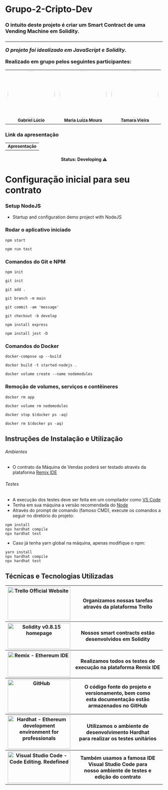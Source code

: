 # Grupo-2-Cripto-Dev
<h3>O intuito deste projeto é criar um Smart Contract de uma Vending Machine em Solidity.<h3>

------------------------

_O projeto foi idealizado em **JavaScript** e **Solidity**._

Realizado em grupo pelos seguintes participantes:

<table align="center">
  <tr>
    <td align="center"><a href="https://github.com/Bieoool355"><img style="border-radius: 50%;" src="https://media-exp1.licdn.com/dms/image/C4E03AQGmdPDFJrIYVQ/profile-displayphoto-shrink_400_400/0/1609886603783?e=1668643200&v=beta&t=PhzDHqlgQ2lWyCrc8KXSG_LybFGbb1yW4yq-rFk82xc" width="150px;"alt=""/><br /><sub><b>Gabriel Lúcio</b></sub></a><br /></td>
    <td align="center"><a href="https://github.com/MariaLuizaDMoura"><img style="border-radius: 50%;" src="https://avatars.githubusercontent.com/u/90870156?v=4" width="150px;" alt=""/><br /><sub><b>Maria Luiza Moura</b></sub></a><br /></td> 
    <td align="center"><a href="https://github.com/tamaraafvieira"><img style="border-radius: 50%;" src="https://media-exp1.licdn.com/dms/image/C4D03AQEd5GOwwbhb6A/profile-displayphoto-shrink_400_400/0/1588457010007?e=1668643200&v=beta&t=IVRkv5FqOr_fLxyeSaEQISZY-_llKjcUVjbcJoxYu8E" width="150px;" alt=""/><br /><sub><b>Tamara Vieira</b></sub></a><br /></td>
    
  </tr>
</table>

### Link da apresentação
<table>
  <tr>
    <td align="center"><a href="https://www.canva.com/design/DAFGzjjB-6g/UsURT1yKFx5kU5ibbYnjJw/edit?utm_content=DAFGzjjB-6g&utm_campaign=designshare&utm_medium=link2&utm_source=sharebutton"><img style="border-radius: 50%;"/><br /><sub><b>Apresentação</b></sub></a><br /></td>
  </tr>
</table>

<h4 align="center">Status: Developing ⚠️</h4>

# Configuração inicial para seu contrato

### Setup NodeJS

- Startup and configuration demo project with NodeJS

### Rodar o aplicativo iniciado

```shell
npm start

npm run test
```

### Comandos do Git e NPM

```shell
npm init

git init

git add .

git branch -m main

git commit -am 'message'

git checkout -b develop

npm install express

npm install jest -D
```

### Comandos do Docker

```shell
docker-compose up --build

docker build -t started-nodejs .

docker volume create --name nodemodules
```

### Remoção de volumes, serviços e contêineres

```shell
docker rm app 

docker volume rm nodemodules

docker stop $(docker ps -aq)

docker rm $(docker ps -aq)
```

## Instruções de Instalação e Utilização

###### Ambientes

- O contrato da Máquina de Vendas poderá ser testado através da plataforma [Remix IDE](https://remix.ethereum.org/#optimize=false&runs=200&evmVersion=null)

###### Testes
- A execução dos testes deve ser feita em um compilador como [VS Code](https://code.visualstudio.com)
- Tenha em sua máquina a versão recomendada do [Node](https://nodejs.org/en/)
- Através do prompt de comando (famoso CMD), execute os comandos a seguir no diretório do projeto:
```shell
npm install
npx hardhat compile
npx hardhat test
```
- Caso já tenha yarn global na máquina, apenas modifique o npm:
```shell
yarn install
npx hardhat compile
npx hardhat test
```
## Técnicas e Tecnologias Utilizadas

<table>	
 <tr>
    <th>
      <a href="https://trello.com">
        <img alt="Trello Official Website" src="https://blog.saninternet.com/wp-content/uploads/2017/11/como-ser-mais-produtivo-trello-SECNET-868x488-1.jpg"
             width="200" height="106"/>
      </a>
    </th>
    <th>Organizamos nossas tarefas através da plataforma Trello</th>
  </tr>	
  <tr>
    <th>
      <a href="https://docs.soliditylang.org/en/v0.8.15/">
        <img alt="Solidity v0.8.15 homepage" src="https://avantrio.xyz/blog/wp-content/uploads/2020/02/solidity-nedir.png"
             width="200" height="82"/>
      </a>
    </th>
    <th>Nossos smart contracts estão desenvolvidos em Solidity </th>
  </tr>
  <tr>
    <th>
      <a href="https://remix.ethereum.org/#optimize=false&runs=200&evmVersion=null">
        <img alt="Remix - Ethereum IDE" src="https://i.imgur.com/Nq1ImZp.jpg"
             width="200" height="80"/>
      </a>
    </th>
    <th>Realizamos todos os testes de execução na plataforma Remix IDE </th>
  </tr>
  <tr>
    <th>
      <a href="https://github.com">
        <img alt="GitHub" src="https://sempreupdate.com.br/wp-content/uploads/2021/08/genexus.jpg"
             width="200" height="106"/>
      </a>
    </th>
    <th>O código fonte do projeto e versionamento, bem como <br>
	esta documentação estão armazenados no GitHub</th>
  </tr>
  <tr>
    <th>
      <a href="https://hardhat.org">
        <img alt="Hardhat - Ethereum development environment for professionals" src="https://hardhat.org/card.jpg"
             width="200" height="106"/>
      </a>
    </th>
    <th>Utilizamos o ambiente de desenvolvimento Hardhat<br>
	para realizar os testes unitários</th>
  </tr>
  <tr>
    <th>
      <a href="https://code.visualstudio.com">
        <img alt="Visual Studio Code - Code Editing. Redefined" src="https://www.freecodecamp.org/news/content/images/size/w2000/2021/08/vscode.png"
             width="200" height="100"/>
      </a>
    </th>
    <th>Também usamos a famosa IDE Visual Studio Code para<br>
	nosso ambiente de testes e edição do contrato</th>
  </tr>
</table>
